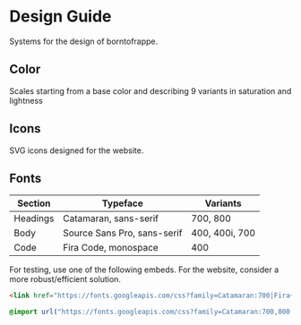 # Design Guide

Systems for the design of borntofrappe.

## Color

Scales starting from a base color and describing 9 variants in saturation and lightness

## Icons

SVG icons designed for the website.

## Fonts

| Section  | Typeface                    | Variants       |
| -------- | --------------------------- | -------------- |
| Headings | Catamaran, sans-serif       | 700, 800       |
| Body     | Source Sans Pro, sans-serif | 400, 400i, 700 |
| Code     | Fira Code, monospace        | 400            |

For testing, use one of the following embeds. For the website, consider a more robust/efficient solution.

```html
<link href="https://fonts.googleapis.com/css?family=Catamaran:700|Fira+Code|Source+Sans+Pro:400,400i,700&display=swap" rel="stylesheet" />
```

```css
@import url("https://fonts.googleapis.com/css?family=Catamaran:700,800|Fira+Code|Source+Sans+Pro:400,400i,700&display=swap");
```
